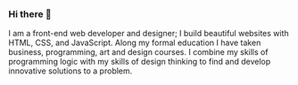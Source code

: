 ### Hi there 👋

I am a front-end web developer and designer; I build beautiful websites with HTML, CSS, and JavaScript. Along my formal education I have taken business, programming, art and design courses. I combine my skills of programming logic with my skills of design thinking to find and develop innovative solutions to a problem. 

<!--
**jacobxperez/jacobxperez** is a ✨ _special_ ✨ repository because its `README.md` (this file) appears on your GitHub profile.

Here are some ideas to get you started:

- 🔭 I’m currently working on ...
- 🌱 I’m currently learning ...
- 👯 I’m looking to collaborate on ...
- 🤔 I’m looking for help with ...
- 💬 Ask me about ...
- 📫 How to reach me: ...
- 😄 Pronouns: ...
- ⚡ Fun fact: ...
-->
